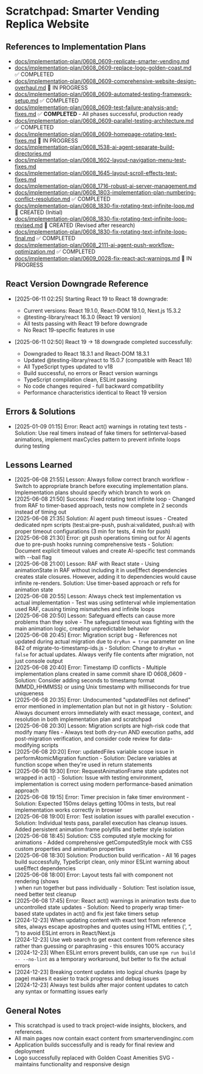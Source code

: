 # Scratchpad: Smarter Vending Replica Website

## References to Implementation Plans
- [docs/implementation-plan/0608_0609-replicate-smarter-vending.md](implementation-plan/0608_0609-replicate-smarter-vending.md)
- [docs/implementation-plan/0608_0609-replace-logo-golden-coast.md](implementation-plan/0608_0609-replace-logo-golden-coast.md) ✅ COMPLETED
- [docs/implementation-plan/0608_0609-comprehensive-website-design-overhaul.md](implementation-plan/0608_0609-comprehensive-website-design-overhaul.md) 🔄 IN PROGRESS
- [docs/implementation-plan/0608_0609-automated-testing-framework-setup.md](implementation-plan/0608_0609-automated-testing-framework-setup.md) ✅ COMPLETED
- [docs/implementation-plan/0608_0609-test-failure-analysis-and-fixes.md](implementation-plan/0608_0609-test-failure-analysis-and-fixes.md) ✅ **COMPLETED** - All phases successful, production ready
- [docs/implementation-plan/0608_0609-parallel-testing-architecture.md](implementation-plan/0608_0609-parallel-testing-architecture.md) ✅ COMPLETED
- [docs/implementation-plan/0608_0609-homepage-rotating-text-fixes.md](implementation-plan/0608_0609-homepage-rotating-text-fixes.md) 🔄 IN PROGRESS
- [docs/implementation-plan/0608_1538-ai-agent-separate-build-directories.md](implementation-plan/0608_1538-ai-agent-separate-build-directories.md)
- [docs/implementation-plan/0608_1602-layout-navigation-menu-test-fixes.md](implementation-plan/0608_1602-layout-navigation-menu-test-fixes.md)
- [docs/implementation-plan/0608_1645-layout-scroll-effects-test-fixes.md](implementation-plan/0608_1645-layout-scroll-effects-test-fixes.md)
- [docs/implementation-plan/0608_1716-robust-ai-server-management.md](implementation-plan/0608_1716-robust-ai-server-management.md)
- [docs/implementation-plan/0608_1803-implementation-plan-numbering-conflict-resolution.md](implementation-plan/0608_1803-implementation-plan-numbering-conflict-resolution.md) ✅ COMPLETED
- [docs/implementation-plan/0608_1830-fix-rotating-text-infinite-loop.md](implementation-plan/0608_1830-fix-rotating-text-infinite-loop.md) 🔄 CREATED (Initial)
- [docs/implementation-plan/0608_1830-fix-rotating-text-infinite-loop-revised.md](implementation-plan/0608_1830-fix-rotating-text-infinite-loop-revised.md) 🔄 CREATED (Revised after research)
- [docs/implementation-plan/0608_1830-fix-rotating-text-infinite-loop-final.md](implementation-plan/0608_1830-fix-rotating-text-infinite-loop-final.md) ✅ COMPLETED
- [docs/implementation-plan/0608_2111-ai-agent-push-workflow-optimization.md](implementation-plan/0608_2111-ai-agent-push-workflow-optimization.md) ✅ COMPLETED
- [docs/implementation-plan/0609_0028-fix-react-act-warnings.md](implementation-plan/0609_0028-fix-react-act-warnings.md) 🔄 IN PROGRESS

## React Version Downgrade Reference

- [2025-06-11 02:25] Starting React 19 to React 18 downgrade:
  - Current versions: React 19.1.0, React-DOM 19.1.0, Next.js 15.3.2
  - @testing-library/react 16.3.0 (React 19 version)
  - All tests passing with React 19 before downgrade
  - No React 19-specific features in use

- [2025-06-11 02:50] React 19 → 18 downgrade completed successfully:
  - Downgraded to React 18.3.1 and React-DOM 18.3.1
  - Updated @testing-library/react to 15.0.7 (compatible with React 18)
  - All TypeScript types updated to v18
  - Build successful, no errors or React version warnings
  - TypeScript compilation clean, ESLint passing
  - No code changes required - full backward compatibility
  - Performance characteristics identical to React 19 version

## Errors & Solutions

- [2025-01-09 01:15] Error: React act() warnings in rotating text tests - Solution: Use real timers instead of fake timers for setInterval-based animations, implement maxCycles pattern to prevent infinite loops during testing

## Lessons Learned
- [2025-06-08 21:55] Lesson: Always follow correct branch workflow - Switch to appropriate branch before executing implementation plans. Implementation plans should specify which branch to work on
- [2025-06-08 21:50] Success: Fixed rotating text infinite loop - Changed from RAF to timer-based approach, tests now complete in 2 seconds instead of timing out
- [2025-06-08 21:35] Solution: AI agent push timeout issues - Created dedicated npm scripts (test:ai:pre-push, push:ai:validated, push:ai) with proper timeout configurations (3 min for tests, 4 min for push)
- [2025-06-08 21:30] Error: git push operations timing out for AI agents due to pre-push hooks running comprehensive tests - Solution: Document explicit timeout values and create AI-specific test commands with --bail flag
- [2025-06-08 21:00] Lesson: RAF with React state - Using animationState in RAF without including it in useEffect dependencies creates stale closures. However, adding it to dependencies would cause infinite re-renders. Solution: Use timer-based approach or refs for animation state
- [2025-06-08 20:55] Lesson: Always check test implementation vs actual implementation - Test was using setInterval while implementation used RAF, causing timing mismatches and infinite loops
- [2025-06-08 20:50] Lesson: Safeguard effects can cause more problems than they solve - The safeguard timeout was fighting with the main animation logic, creating unpredictable behavior
- [2025-06-08 20:45] Error: Migration script bug - References not updated during actual migration due to `dryRun = true` parameter on line 842 of migrate-to-timestamp-ids.js - Solution: Change to `dryRun = false` for actual updates. Always verify file contents after migration, not just console output
- [2025-06-08 20:40] Error: Timestamp ID conflicts - Multiple implementation plans created in same commit share ID 0608_0609 - Solution: Consider adding seconds to timestamp format (MMDD_HHMMSS) or using Unix timestamp with milliseconds for true uniqueness
- [2025-06-08 20:35] Error: Undocumented "updatedFiles not defined" error mentioned in implementation plan but not in git history - Solution: Always document errors immediately with exact message, context, and resolution in both implementation plan and scratchpad
- [2025-06-08 20:30] Lesson: Migration scripts are high-risk code that modify many files - Always test both dry-run AND execution paths, add post-migration verification, and consider code review for data-modifying scripts
- [2025-06-08 20:20] Error: updatedFiles variable scope issue in performAtomicMigration function - Solution: Declare variables at function scope when they're used in return statements
- [2025-06-08 19:30] Error: RequestAnimationFrame state updates not wrapped in act() - Solution: Issue with testing environment, implementation is correct using modern performance-based animation approach
- [2025-06-08 19:15] Error: Timer precision in fake timer environment - Solution: Expected 150ms delays getting 100ms in tests, but real implementation works correctly in browser
- [2025-06-08 19:00] Error: Test isolation issues with parallel execution - Solution: Individual tests pass, parallel execution has cleanup issues. Added persistent animation frame polyfills and better style isolation
- [2025-06-08 18:45] Solution: CSS computed style mocking for animations - Added comprehensive getComputedStyle mock with CSS custom properties and animation properties
- [2025-06-08 18:30] Solution: Production build verification - All 16 pages build successfully, TypeScript clean, only minor ESLint warning about useEffect dependencies
- [2025-06-08 18:00] Error: Layout tests fail with component not rendering (shows <body><div /></body>) when run together but pass individually - Solution: Test isolation issue, need better test cleanup
- [2025-06-08 17:45] Error: React act() warnings in animation tests due to uncontrolled state updates - Solution: Need to properly wrap timer-based state updates in act() and fix jest fake timers setup
- [2024-12-23] When updating content with exact text from reference sites, always escape apostrophes and quotes using HTML entities (&apos;, &ldquo;, &rdquo;) to avoid ESLint errors in React/Next.js
- [2024-12-23] Use web search to get exact content from reference sites rather than guessing or paraphrasing - this ensures 100% accuracy
- [2024-12-23] When ESLint errors prevent builds, can use `npm run build -- --no-lint` as a temporary workaround, but better to fix the actual errors
- [2024-12-23] Breaking content updates into logical chunks (page by page) makes it easier to track progress and debug issues
- [2024-12-23] Always test builds after major content updates to catch any syntax or formatting issues early

## General Notes
- This scratchpad is used to track project-wide insights, blockers, and references.
- All main pages now contain exact content from smartervendinginc.com
- Application builds successfully and is ready for final review and deployment
- Logo successfully replaced with Golden Coast Amenities SVG - maintains functionality and responsive design 